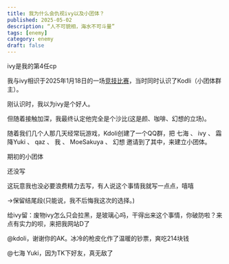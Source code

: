 ```yaml
---
title: 我为什么会仇视ivy以及小团体？
published: 2025-05-02
description: “人不可貌相，海水不可斗量”
tags: [enemy]
category: enemy
draft: false
---
```

ivy是我的第4任cp

我与ivy相识于2025年1月18日的一场[竞技比赛](https://csstats.gg/match/238547778)，当时同时认识了Kodli（小团体群主）。

刚认识时，我以为ivy是个好人。

但随着接触加深，我最终认定他完全是个沙比(这是颜、咖啡、幻想的立场)。

随着我们几个人那几天经常玩游戏，Kdoli创建了一个QQ群，把 七海 、 ivy 、 霜降Yuki 、 qaz 、 我 、 MoeSakuya 、 幻想 邀请到了其中，来建立小团体。

期初的小团体

还没写

这玩意我也没必要浪费精力去写，有人说这个事情我就写一点点，嘻嘻

→保留结尾段(只能说，我不后悔我这次的选择。)

给ivy留：废物ivy怎么只会拉黑，是玻璃心吗，干得出来这个事情，你破防啦？来点有实力的呗，来把我网站D了

@kdoli，谢谢你的AK。冰冷的枪皮化作了温暖的钞票，爽吃214块钱

@七海 Yuki，因为TK下好友，真无敌了

<style>
  .tooltip-container {
    display: inline-block;
    position: relative;
  }
  
  .player-name {
    color: #f00;
    cursor: pointer;
    text-decoration: underline dotted;
  }
  
  .tooltip-content {
    visibility: hidden;
    opacity: 0;
    position: absolute;
    z-index: 100;
    width: max-content;
    max-width: 300px;
    background: #333;
    color: white;
    padding: 10px;
    border-radius: 5px;
    bottom: 125%;
    left: 50%;
    transform: translateX(-50%);
    transition: opacity 0.3s;
    box-shadow: 0 2px 10px rgba(0,0,0,0.2);
  }
  
  .tooltip-content img {
    max-width: 100%;
    height: auto;
    margin-top: 8px;
    border-radius: 3px;
    display: block;
  }
  
  .tooltip-container:hover .tooltip-content {
    visibility: visible;
    opacity: 1;
  }
  
  /* 小箭头 */
  .tooltip-content::after {
    content: "";
    position: absolute;
    top: 100%;
    left: 50%;
    margin-left: -5px;
    border-width: 5px;
    border-style: solid;
    border-color: #333 transparent transparent transparent;
  }
  
  .date-range {
    margin-left: 8px;
    color: #666;
  }

</style>
